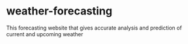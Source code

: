 # weather-forecasting
This forecasting website that gives accurate analysis and prediction of current and upcoming weather
